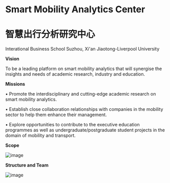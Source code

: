 # Smart Mobility Analytics Center 
# 智慧出行分析研究中心 
Interational Business School Suzhou, Xi'an Jiaotong-Liverpool University

**Vision**

To be a leading platform on smart mobility analytics that will synergise the insights and needs of academic research, industry and education.


**Missions**

•	Promote the interdisciplinary and cutting-edge academic research on smart mobility analytics.

•	Establish close collaboration relationships with companies in the mobility sector to help them enhance their management.

•	Explore opportunities to contribute to the executive education programmes as well as undergraduate/postgraduate student projects in the domain of mobility and transport.


**Scope**

![image](https://user-images.githubusercontent.com/90227575/132978318-4932aec0-c195-49a7-8a6e-5c1cf521fdc8.png)


**Structure and Team**

![image](https://user-images.githubusercontent.com/90227575/132978407-e3a0d042-3561-4dba-af6d-8b23a0ba6152.png)

